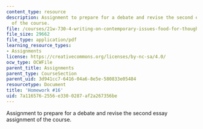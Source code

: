 ```yaml
---
content_type: resource
description: Assignment to prepare for a debate and revise the second essay assignment
  of the course.
file: /courses/21w-730-4-writing-on-contemporary-issues-food-for-thought-writing-and-reading-about-the-cultures-of-food-fall-2008/7a1165762556e3300287af2a267356be_hw_16.pdf
file_size: 29662
file_type: application/pdf
learning_resource_types:
- Assignments
license: https://creativecommons.org/licenses/by-nc-sa/4.0/
ocw_type: OCWFile
parent_title: Assignments
parent_type: CourseSection
parent_uid: 3d941cc7-6416-04a6-8e5e-580833e05484
resourcetype: Document
title: 'Homework #16'
uid: 7a116576-2556-e330-0287-af2a267356be
---
```

Assignment to prepare for a debate and revise the second essay assignment of the course.